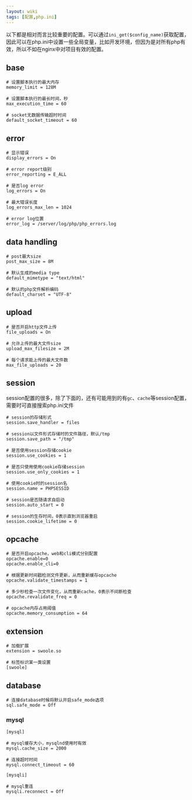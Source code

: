 ```yaml
---
layout: wiki
tags: [配置,php.ini]
---
```


以下都是相对而言比较重要的配置。可以通过`ini_get($config_name)`获取配置，因此可以在php.ini中设置一些全局变量，比如开发环境，但因为是对所有php有效，所以不如在nginx中对项目有效的配置。

## base

```
# 设置脚本执行的最大内存
memory_limit = 128M

# 设置脚本执行的最长时间，秒
max_execution_time = 60

# socket无数据传输超时时间
default_socket_timeout = 60
```

## error

```
# 显示错误
display_errors = On

# error report级别
error_reporting = E_ALL

# 是否log error
log_errors = On

# 最大错误长度
log_errors_max_len = 1024

# error log位置
error_log = /server/log/php/php_errors.log
```

## data handling

```
# post最大size
post_max_size = 8M

# 默认生成的media type
default_mimetype = "text/html"

# 默认的php文件解析编码
default_charset = "UTF-8"
```


## upload

```
# 是否开启http文件上传
file_uploads = On

# 允许上传的最大文件size
upload_max_filesize = 2M

# 每个请求能上传的最大文件数
max_file_uploads = 20
```

## session

session配置的很多，除了下面的，还有可能用到的有`gc`、`cache`等session配置，需要时可直接搜索php.ini文件

```
# session的存储形式
session.save_handler = files

# session以文件形式存储时的文件路径，默认/tmp
session.save_path = "/tmp"

# 是否使用session存储cookie
session.use_cookies = 1

# 是否只使用使用cookie存储session
session.use_only_cookies = 1

# 使用cookie时的session名
session.name = PHPSESSID

# session是否随请求自启动
session.auto_start = 0

# session的生存时间，0表示直到浏览器重启
session.cookie_lifetime = 0
```

## opcache

```
# 是否开启opcache，web和cli模式分别配置
opcache.enable=0
opcache.enable_cli=0

# 根据更新时间戳检测文件更新，从而重新缓存opcache
opcache.validate_timestamps = 1

# 多少秒检查一次文件变化，从而重新cache，0表示不间断检查
opcache.revalidate_freq = 0

# opcache内存占用阈值
opcache.memory_consumption = 64
```


## extension

```
# 加载扩展
extension = swoole.so

# 标签标识某一类设置
[swoole]
```


## database

```
# 连接database时候将默认开启safe_mode选项
sql.safe_mode = Off
```


### mysql

```
[mysql]

# mysql缓存大小，mysqlnd使用时有效
mysql.cache_size = 2000

# 连接超时时间
mysql.connect_timeout = 60

[mysqli]

# mysql重连
mysqli.reconnect = Off
```
